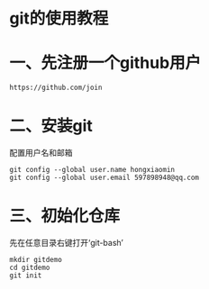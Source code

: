 # git的使用教程

# 一、先注册一个github用户
```
https://github.com/join
```

# 二、安装git
配置用户名和邮箱
```
git config --global user.name hongxiaomin
git config --global user.email 597898948@qq.com
```

# 三、初始化仓库
先在任意目录右键打开‘git-bash’
```
mkdir gitdemo
cd gitdemo
git init
```
